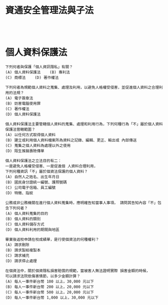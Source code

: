 # 資通安全管理法與子法


# 
```

```

```

```



# 個人資料保護法
```
下列何者與保護「個人資訊隱私」有關？
(A) 個人資料保護法    (B) 專利法
(C) 商標法    (D) 著作權法
```

```
下列何者為規範個人資料之蒐集、處理及利用，以避免人格權受侵害，並促進個人資料之合理利用的法規？
(A) 電子簽章法
(B) 妨害電腦使用罪
(C) 著作權法
(D) 個人資料保護法
```

```
個人資料保護法主要管轄個人資料的蒐集、處理和利用行為，下列何種行為「不」屬於個人資料保護法管轄範圍？
(A) 以任何方式取得個人資料
(B) 建立或利用個人資料檔案所為資料之記錄、編輯、更正、輸出或 內部傳送
(C) 蒐集之個人資料為處理以外之使用
(D) 陌生推銷壽險傳單 
```

```
個人資料保護法之立法目的有二：
一是避免人格權受侵害、一是促進個 人資料合理利用，
下列何種資訊「不」屬於個資法保護的個人資料？
(A) 自然人之姓名、出生年月日
(B) 國民身分證統一編號、護照號碼
(C) 公司電子信箱、員工編號
(D) 特徵、指紋
```

```
公務或非公務機關在進行個人資料蒐集時，應明確告知當事人事項， 請問其告知內容「不」包含下列何者？
(A) 個人資料蒐集的目的
(B) 個人資料的類別
(C) 個人資料儲存方式
(D) 個人資料利用的期間與地區
```

```
畢業後返校申請在校成績單，是行使個資法的何種權利？
(A) 請求刪除
(B) 請求製給複製本
(C) 請求補充
(D) 請求停止處理
```

```
在個資法中，關於個資隱私損害賠償的規範，當被害人無法證明實際 損害金額的時候，
可以請求法院依傷害情節，以多少金額計算？
(A) 每人一事件新台幣 100 以上，30,000 元以下
(B) 每人一事件新台幣 200 以上，20,000 元以下
(C) 每人一事件新台幣 500 以上，20,000 元以下
(D) 每人一事件新台幣 1,000 以上，30,000 元以下
```

# 
```

```

```

```

```

```

